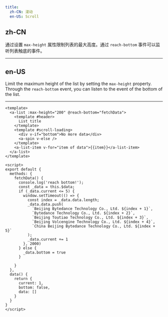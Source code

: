 ```yaml
title:
  zh-CN: 滚动
  en-US: Scroll
```

## zh-CN

通过设置 `max-height` 属性限制列表的最大高度。通过 `reach-bottom` 事件可以监听列表触底的事件。

---

## en-US

Limit the maximum height of the list by setting the `max-height` property. Through the `reach-bottom` event, you can listen to the event of the bottom of the list.

---

```vue
<template>
  <a-list :max-height="200" @reach-bottom="fetchData">
    <template #header>
      List title
    </template>
    <template #scroll-loading>
      <div v-if="bottom">No more data</div>
      <a-spin v-else />
    </template>
    <a-list-item v-for="item of data">{{item}}</a-list-item>
  </a-list>
</template>

<script>
export default {
  methods: {
    fetchData() {
      console.log('reach bottom!');
      const _data = this.$data;
      if (_data.current <= 5) {
        window.setTimeout(() => {
          const index = _data.data.length;
          _data.data.push(
            `Beijing Bytedance Technology Co., Ltd. ${index + 1}`,
            `Bytedance Technology Co., Ltd. ${index + 2}`,
            `Beijing Toutiao Technology Co., Ltd. ${index + 3}`,
            `Beijing Volcengine Technology Co., Ltd. ${index + 4}`,
            `China Beijing Bytedance Technology Co., Ltd. ${index + 5}`
          );
          _data.current += 1
        }, 2000)
      } else {
        _data.bottom = true
      }

    }
  },
  data() {
    return {
      current: 1,
      bottom: false,
      data: []
    }
  }
}
</script>
```
